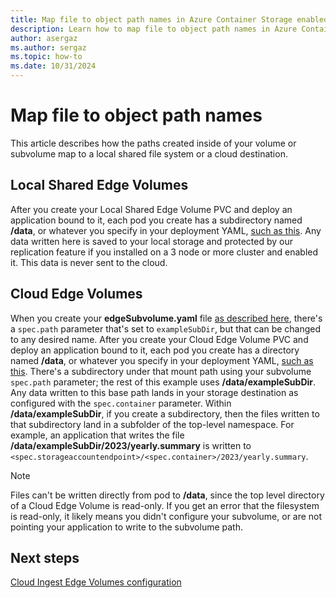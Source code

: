 ```yaml
---
title: Map file to object path names in Azure Container Storage enabled by Azure Arc
description: Learn how to map file to object path names in Azure Container Storage enabled by Azure Arc.
author: asergaz
ms.author: sergaz
ms.topic: how-to
ms.date: 10/31/2024
---
```


# Map file to object path names

This article describes how the paths created inside of your volume or subvolume map to a local shared file system or a cloud destination.

## Local Shared Edge Volumes

After you create your Local Shared Edge Volume PVC and deploy an application bound to it, each pod you create has a subdirectory named **/data**, or whatever you specify in your deployment YAML, [such as this](local-shared-edge-volumes.md#create-a-local-shared-edge-volumes-persistent-volume-claim-pvc-and-configure-a-pod-against-the-pvc). Any data written here is saved to your local storage and protected by our replication feature if you installed on a 3 node or more cluster and enabled it. This data is never sent to the cloud.

## Cloud Edge Volumes

When you create your **edgeSubvolume.yaml** file [as described here](cloud-ingest-edge-volume-configuration.md#attach-subvolume-to-edge-volume), there's a `spec.path` parameter that's set to `exampleSubDir`, but that can be changed to any desired name. After you create your Cloud Edge Volume PVC and deploy an application bound to it, each pod you create has a directory named **/data**, or whatever you specify in your deployment YAML, [such as this](cloud-ingest-edge-volume-configuration.md#attach-your-app-kubernetes-native-application). There's a subdirectory under that mount path using your subvolume `spec.path` parameter; the rest of this example uses **/data/exampleSubDir**. Any data written to this base path lands in your storage destination as configured with the `spec.container` parameter. Within **/data/exampleSubDir**, if you create a subdirectory, then the files written to that subdirectory land in a subfolder of the top-level namespace. For example, an application that writes the file **/data/exampleSubDir/2023/yearly.summary** is written to `<spec.storageaccountendpoint>/<spec.container>/2023/yearly.summary`.

> [!NOTE]
> Files can't be written directly from pod to **/data**, since the top level directory of a Cloud Edge Volume is read-only. If you get an error that the filesystem is read-only, it likely means you didn't configure your subvolume, or are not pointing your application to write to the subvolume path.

## Next steps

[Cloud Ingest Edge Volumes configuration](cloud-ingest-edge-volume-configuration.md)
